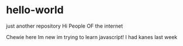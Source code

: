 # hello-world
just another repository
Hi People OF the internet

Chewie here Im new im trying to learn javascript!
I had kanes last week
